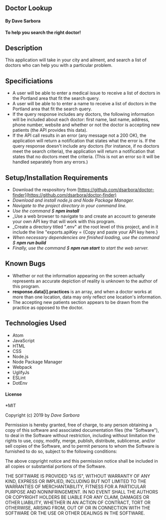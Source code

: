 ## Doctor Lookup
#### By Dave Sarbora
#### To help you search the right doctor!
## Description

This application will take in your city and ailment, and search a list of doctors who can help you with a particular problem.

## Specificiations
* A user will be able to enter a medical issue to receive a list of doctors in the Portland area that fit the search query.
* A user will be able to to enter a name to receive a list of doctors in the Portland area that fit the search query.
* If the query response includes any doctors, the following information will be included about each doctor: first name, last name, address, phone number, website and whether or not the doctor is accepting new patients (the API provides this data).
* If the API call results in an error (any message not a 200 OK), the application will return a notification that states what the error is.
If the query response doesn't include any doctors (for instance, if no doctors meet the search criteria), the application will return a notification that states that no doctors meet the criteria. (This is not an error so it will be handled separately from any errors.)

## Setup/Installation Requirements
* Download the respository from [https://github.com/dsarbora/doctor-finder](https://github.com/dsarbora/doctor-finder)
* _Download and install node.js and Node Package Manager._
* _Navigate to the project directory in your command line._
* _Use the command $ **npm install**_
* _Use a web browser to navigate to []() and create an account to generate your own API key that will work with this program.
* _Create a directory titled ".env" at the root level of this project, and in it include the line "exports.apiKey = {Copy and paste your API key here.}
* _When necessary dependencies are finished loading, use the command $ **npm run build**_
* _Finally, use the command $ **npm run start** to start the web server._


## Known Bugs
* Whether or not the information appearing on the screen actually represents an accurate depiction of reality is unknown to the author of this program.
* **response.data[i].practices** is an array, and when a doctor works at more than one location, data may only reflect one location's information.
* The accepting new patients section appears to be drawn from the practice as opposed to the doctor. 

## Technologies Used
* Atom
* JavaScript
* HTML
* CSS
* Node.js
* Node Package Manager
* Webpack
* UglifyJs
* ESLint
* DotEnv

#### License

*MIT

Copyright (c) 2019 by *_Dave Sarbora_*

Permission is hereby granted, free of charge, to any person obtaining a copy of this software and associated documentation files (the "Software"), to deal in the Software without restriction, including without limitation the rights to use, copy, modify, merge, publish, distribute, sublicense, and/or sell copies of the Software, and to permit persons to whom the Software is furnished to do so, subject to the following conditions:

The above copyright notice and this permission notice shall be included in all copies or substantial portions of the Software.

THE SOFTWARE IS PROVIDED "AS IS", WITHOUT WARRANTY OF ANY KIND, EXPRESS OR IMPLIED, INCLUDING BUT NOT LIMITED TO THE WARRANTIES OF MERCHANTABILITY, FITNESS FOR A PARTICULAR PURPOSE AND NONINFRINGEMENT. IN NO EVENT SHALL THE AUTHORS OR COPYRIGHT HOLDERS BE LIABLE FOR ANY CLAIM, DAMAGES OR OTHER LIABILITY, WHETHER IN AN ACTION OF CONTRACT, TORT OR OTHERWISE, ARISING FROM, OUT OF OR IN CONNECTION WITH THE SOFTWARE OR THE USE OR OTHER DEALINGS IN THE SOFTWARE.